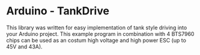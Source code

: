 # Arduino - TankDrive
This library was written for easy implementation of tank style driving into your Arduino project. This example program in combination with 4 BTS7960 chips can be used as an costum high voltage and high power ESC (up to 45V and 43A).
